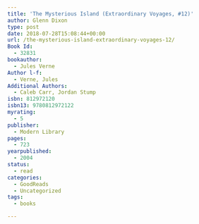 ```yaml
---
title: 'The Mysterious Island (Extraordinary Voyages, #12)'
author: Glenn Dixon
type: post
date: 2018-07-28T15:08:44+00:00
url: /the-mysterious-island-extraordinary-voyages-12/
Book Id:
  - 32831
bookauthor:
  - Jules Verne
Author l-f:
  - Verne, Jules
Additional Authors:
  - Caleb Carr, Jordan Stump
isbn: 812972120
isbn13: 9780812972122
myrating:
  - 5
publisher:
  - Modern Library
pages:
  - 723
yearpublished:
  - 2004
status:
  - read
categories:
  - GoodReads
  - Uncategorized
tags:
  - books

---
```

